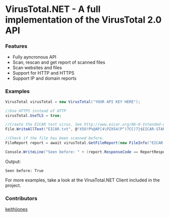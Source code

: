 # VirusTotal.NET - A full implementation of the VirusTotal 2.0 API

### Features

* Fully ayncronous API
* Scan, rescan and get report of scanned files
* Scan websites and files
* Support for HTTP and HTTPS
* Support IP and domain reports

### Examples

```csharp
VirusTotal virusTotal = new VirusTotal("YOUR API KEY HERE");

//Use HTTPS instead of HTTP
virusTotal.UseTLS = true;

//Create the EICAR test virus. See http://www.eicar.org/86-0-Intended-use.html
File.WriteAllText("EICAR.txt", @"X5O!P%@AP[4\PZX54(P^)7CC)7}$EICAR-STANDARD-ANTIVIRUS-TEST-FILE!$H+H*");

//Check if the file has been scanned before.
FileReport report = await virusTotal.GetFileReport(new FileInfo("EICAR.txt");

Console.WriteLine("Seen before: " + (report.ResponseCode == ReportResponseCode.Present ? "Yes" : "No"));
```

Output:
```
Seen before: True
```

For more examples, take a look at the VirusTotal.NET Client included in the project.

### Contributors
[keithjjones](https://github.com/keithjjones)

